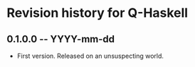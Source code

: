 # Revision history for Q-Haskell

## 0.1.0.0 -- YYYY-mm-dd

* First version. Released on an unsuspecting world.
